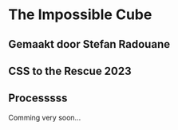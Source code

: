 # The Impossible Cube
## Gemaakt door Stefan Radouane
CSS to the Rescue 2023
---

## Processsss

Comming very soon...